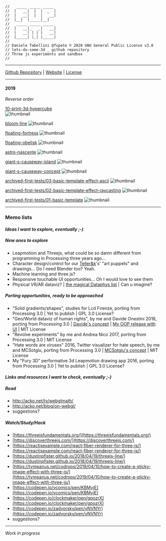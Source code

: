 ```
//   _____ _____ _____  
//  |   __|  |  |  _  |    
//  |   __|  |  |   __|  
//  |__|  |_____|__|     
//   _____ _____ _____  
//  |   __|_   _|   __|  
//  |   __| | | |   __|  
//  |_____| |_| |_____|    
//                       
// Daniele Tabellini @fupete © 2020 GNU General Public License v3.0
// lets-do-some-3d _ github repository
// Three js experiments and sandbox
//
```
-----

[Github Repository](https://github.com/Fupete/lets-do-some-3d) | [Website](https://fupete.github.io/lets-do-some-3d/) | [License](https://github.com/Fupete/lets-do-some-3d/blob/master/LICENSE)

-----

#### 2019
_Reverse order_

[10-print-3d-hypercube](./10-print-3d-hypercube)  
![thumbnail](./10-print-3d-hypercube/10-print-3d-hypercube.gif)

[bloom-line](./bloom-line)
![thumbnail](./bloom-line/bloom-line.png)

[floating-fortress](./floating-fortress)
![thumbnail](./floating-fortress/floating-fortress.png)

[floating-obelisk](./floating-obelisk)
![thumbnail](./floating-obelisk/floating-obelisk.png)

[astro-nascente](./astro-nascente)
![thumbnail](./astro-nascente/astro-nascente.png)

[giant-s-causeway-island](./giant-s-causeway-island)
![thumbnail](./giant-s-causeway-island/giant-s-causeway-island.png)

[giant-s-causeway-concept](./giant-s-causeway-concept)
![thumbnail](./giant-s-causeway-concept/giant-s-causeway-concept.png)

[archived-first-tests/03-basic-template-effect-ascii](./archived-first-tests/03-basic-template-effect-ascii)
![thumbnail](./archived-first-tests/03-basic-template-effect-ascii/03-basic-template-effect-ascii.png)

[archived-first-tests/02-basic-template-effect-raycasting](./archived-first-tests/02-basic-template-raycasting)
![thumbnail](./archived-first-tests/02-basic-template-raycasting/02-basic-template-raycasting.png)

[archived-first-tests/01-basic-template](./archived-first-tests/01-basic-template)
![thumbnail](./archived-first-tests/01-basic-template/01-basic-template.png)

------

### Memo lists

#### _Ideas I want to explore, eventually ;-)_

##### New ones to explore
- Leapmotion and Threejs, what could be so damn different from programming in Processing three years ago...
- Character design/control for our [Teller&k](https://tellerk.com)'s' "art puppets" and drawings... Do I need Blender too? Yeah.
- Machine learning and three js?
- Responsive touchable UI opportunities... Oh I would love to see them
- Physical VR/AR dataviz? | [the magical Dataphys list](http://dataphys.org/list/) | Can u imagine?

##### Porting opportunities, ready to be approached
- "Solid gradients/shapes", studies for Lcd Firenze, porting from Processing 3.0 | Yet to publish | GPL 3.0 License?  
- "Geo/World dataviz of human rights", by me and Davide Onestini 2018, porting from Processing 3.0 | [Davide's concept](https://github.com/dsii-2017-unirsm/dsii-2017-archive/tree/master/davideonestini/making-visible) | [My OOP release with UI](https://github.com/dsii-2018-unirsm/archive/tree/master/2018/openday/opendayP3dOOP) | MIT License
- "Revolve experiments" by me and Andrea Nico 2017, porting from Processing 3.0 | MIT License
- "Hate words are viruses" 2016, Twitter visualizer for hate speech, by me and MCSotgiu, porting from Processing 3.0 | [MCSotgiu's concept](https://github.com/dsii-2016-unirsm/dsii-2016-archive/tree/master/MCSotgiu/Making-Visible) | MIT License
- My "Fury 3D" performative 3d Leapmotion drawing app 2016, porting from Processing 3.0 | Yet to publish | GPL 3.0 License?


#### _Links and resources I want to check, eventually ;-)_

##### Read
- http://acko.net/tv/webglmath/
- http://acko.net/blog/on-webgl/
- suggestions?

##### Watch/Study/Hack
- [https://threejsfundamentals.org/](https://threejsfundamentals.org/)
- [https://discoverthreejs.com/](https://discoverthreejs.com/)
- [https://reactjsexample.com/react-fiber-renderer-for-three-js/](https://reactjsexample.com/react-fiber-renderer-for-three-js/)
- [https://dustinpfister.github.io/2018/04/19/threejs-line/](https://dustinpfister.github.io/2018/04/19/threejs-line/)
- [https://tympanus.net/codrops/2019/04/10/how-to-create-a-sticky-image-effect-with-three-js/](https://tympanus.net/codrops/2019/04/10/how-to-create-a-sticky-image-effect-with-three-js/)
- [https://codepen.io/vcomics/pen/KBMyjE](https://codepen.io/vcomics/pen/KBMyjE)
- [https://codepen.io/clockmaker/pen/gpozrX](https://codepen.io/clockmaker/pen/gpozrX)
- [https://codepen.io/zadvorsky/pen/vNVNYr](https://codepen.io/zadvorsky/pen/vNVNYr)
- suggestions?

------

_Work in progress_

